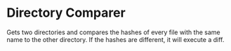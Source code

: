 # Directory Comparer

Gets two directories and compares the hashes of every file with the same name to the other directory. If the hashes are different, it will execute a diff.

